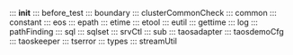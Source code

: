 ::: __init__
::: before_test
::: boundary
::: clusterCommonCheck
::: common
::: constant
::: eos
::: epath
::: etime
::: etool
::: eutil
::: gettime
::: log
::: pathFinding
::: sql
::: sqlset
::: srvCtl
::: sub
::: taosadapter
::: taosdemoCfg
::: taoskeeper
::: tserror
::: types
::: streamUtil
